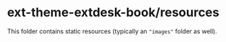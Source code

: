 # ext-theme-extdesk-book/resources

This folder contains static resources (typically an `"images"` folder as well).
